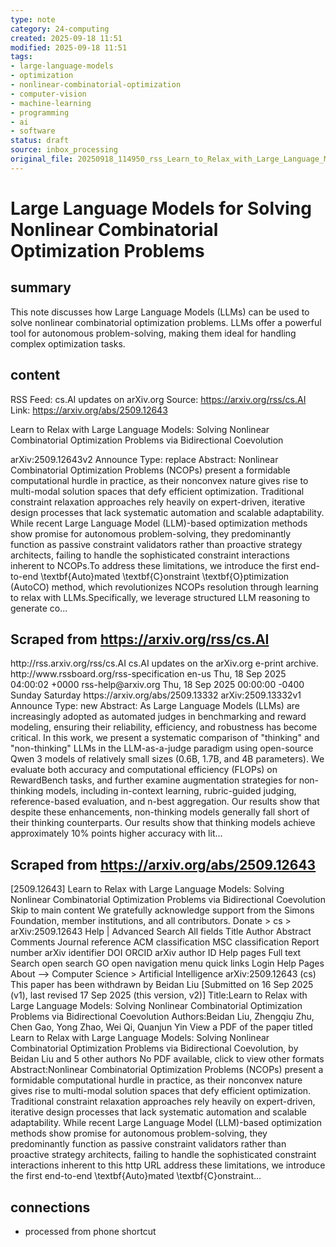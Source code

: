 ```yaml
---
type: note
category: 24-computing
created: 2025-09-18 11:51
modified: 2025-09-18 11:51
tags:
- large-language-models
- optimization
- nonlinear-combinatorial-optimization
- computer-vision
- machine-learning
- programming
- ai
- software
status: draft
source: inbox_processing
original_file: 20250918_114950_rss_Learn_to_Relax_with_Large_Language_Models__Solving.txt
---
```



# Large Language Models for Solving Nonlinear Combinatorial Optimization Problems

## summary
This note discusses how Large Language Models (LLMs) can be used to solve nonlinear combinatorial optimization problems. LLMs offer a powerful tool for autonomous problem-solving, making them ideal for handling complex optimization tasks.

## content
RSS Feed: cs.AI updates on arXiv.org
Source: https://arxiv.org/rss/cs.AI
Link: https://arxiv.org/abs/2509.12643

Learn to Relax with Large Language Models: Solving Nonlinear Combinatorial Optimization Problems via Bidirectional Coevolution

arXiv:2509.12643v2 Announce Type: replace Abstract: Nonlinear Combinatorial Optimization Problems (NCOPs) present a formidable computational hurdle in practice, as their nonconvex nature gives rise to multi-modal solution spaces that defy efficient optimization. Traditional constraint relaxation approaches rely heavily on expert-driven, iterative design processes that lack systematic automation and scalable adaptability. While recent Large Language Model (LLM)-based optimization methods show promise for autonomous problem-solving, they predominantly function as passive constraint validators rather than proactive strategy architects, failing to handle the sophisticated constraint interactions inherent to NCOPs.To address these limitations, we introduce the first end-to-end \textbf{Auto}mated \textbf{C}onstraint \textbf{O}ptimization (AutoCO) method, which revolutionizes NCOPs resolution through learning to relax with LLMs.Specifically, we leverage structured LLM reasoning to generate co...

## Scraped from https://arxiv.org/rss/cs.AI
<?xml version='1.0' encoding='UTF-8'?>
<rss xmlns:arxiv="http://arxiv.org/schemas/atom" xmlns:dc="http://purl.org/dc/elements/1.1/" xmlns:atom="http://www.w3.org/2005/Atom" xmlns:content="http://purl.org/rss/1.0/modules/content/" version="2.0">
  <channel>
    <title>cs.AI updates on arXiv.org</title>
    <link>http://rss.arxiv.org/rss/cs.AI</link>
    <description>cs.AI updates on the arXiv.org e-print archive.</description>
    <atom:link href="http://rss.arxiv.org/rss/cs.AI" rel="self" type="application/rss+xml"/>
    <docs>http://www.rssboard.org/rss-specification</docs>
    <language>en-us</language>
    <lastBuildDate>Thu, 18 Sep 2025 04:00:02 +0000</lastBuildDate>
    <managingEditor>rss-help@arxiv.org</managingEditor>
    <pubDate>Thu, 18 Sep 2025 00:00:00 -0400</pubDate>
    <skipDays>
      <day>Sunday</day>
      <day>Saturday</day>
    </skipDays>
    <item>
      <title>Explicit Reasoning Makes Better Judges: A Systematic Study on Accuracy, Efficiency, and Robustness</title>
      <link>https://arxiv.org/abs/2509.13332</link>
      <description>arXiv:2509.13332v1 Announce Type: new 
Abstract: As Large Language Models (LLMs) are increasingly adopted as automated judges in benchmarking and reward modeling, ensuring their reliability, efficiency, and robustness has become critical. In this work, we present a systematic comparison of "thinking" and "non-thinking" LLMs in the LLM-as-a-judge paradigm using open-source Qwen 3 models of relatively small sizes (0.6B, 1.7B, and 4B parameters). We evaluate both accuracy and computational efficiency (FLOPs) on RewardBench tasks, and further examine augmentation strategies for non-thinking models, including in-context learning, rubric-guided judging, reference-based evaluation, and n-best aggregation. Our results show that despite these enhancements, non-thinking models generally fall short of their thinking counterparts. Our results show that thinking models achieve approximately 10% points higher accuracy with lit...


## Scraped from https://arxiv.org/abs/2509.12643
[2509.12643] Learn to Relax with Large Language Models: Solving Nonlinear Combinatorial Optimization Problems via Bidirectional Coevolution Skip to main content We gratefully acknowledge support from the Simons Foundation, member institutions, and all contributors. Donate &gt; cs &gt; arXiv:2509.12643 Help | Advanced Search All fields Title Author Abstract Comments Journal reference ACM classification MSC classification Report number arXiv identifier DOI ORCID arXiv author ID Help pages Full text Search open search GO open navigation menu quick links Login Help Pages About --> Computer Science > Artificial Intelligence arXiv:2509.12643 (cs) This paper has been withdrawn by Beidan Liu [Submitted on 16 Sep 2025 (v1), last revised 17 Sep 2025 (this version, v2)] Title:Learn to Relax with Large Language Models: Solving Nonlinear Combinatorial Optimization Problems via Bidirectional Coevolution Authors:Beidan Liu, Zhengqiu Zhu, Chen Gao, Yong Zhao, Wei Qi, Quanjun Yin View a PDF of the paper titled Learn to Relax with Large Language Models: Solving Nonlinear Combinatorial Optimization Problems via Bidirectional Coevolution, by Beidan Liu and 5 other authors No PDF available, click to view other formats Abstract:Nonlinear Combinatorial Optimization Problems (NCOPs) present a formidable computational hurdle in practice, as their nonconvex nature gives rise to multi-modal solution spaces that defy efficient optimization. Traditional constraint relaxation approaches rely heavily on expert-driven, iterative design processes that lack systematic automation and scalable adaptability. While recent Large Language Model (LLM)-based optimization methods show promise for autonomous problem-solving, they predominantly function as passive constraint validators rather than proactive strategy architects, failing to handle the sophisticated constraint interactions inherent to this http URL address these limitations, we introduce the first end-to-end \textbf{Auto}mated \textbf{C}onstraint...


## connections
- processed from phone shortcut
